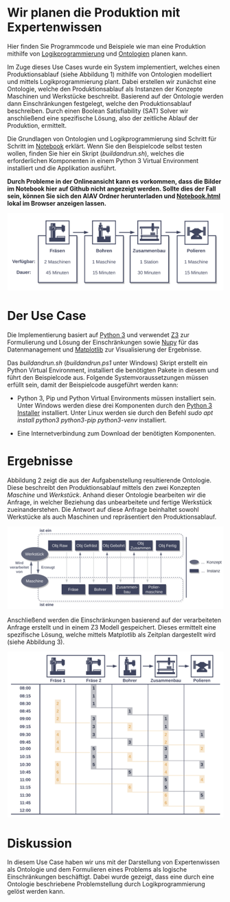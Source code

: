 # Wir planen die Produktion mit Expertenwissen

Hier finden Sie Programmcode und Beispiele wie man eine Produktion mithilfe von [Logikprogrammierung](https://towardsdatascience.com/logic-programming-rethinking-the-way-we-program-8706b2adc3f1) und [Ontologien](https://towardsdatascience.com/knowledge-graphs-at-a-glance-c9119130a9f0) planen kann.

Im Zuge dieses Use Cases wurde ein System implementiert, welches einen Produktionsablauf (siehe Abbildung 1) mithilfe von Ontologien modelliert und mittels Logikprogrammierung plant. Dabei erstellen wir zunächst eine Ontologie, welche den Produktionsablauf als Instanzen der Konzepte Maschinen und Werkstücke beschreibt. Basierend auf der Ontologie werden dann Einschränkungen festgelegt, welche den Produktionsablauf beschreiben. Durch einen Boolean Satisfiability (SAT) Solver wir anschließend eine spezifische Lösung, also der zeitliche Ablauf der Produktion, ermittelt.

Die Grundlagen von Ontologien und Logikprogrammierung sind Schritt für Schritt im [Notebook](./Notebook.ipynb) erklärt. Wenn Sie den Beispielcode selbst testen wollen, finden Sie hier ein Skript (*buildandrun.sh*), welches die erforderlichen Komponenten in einem Python 3 Virtual Environment installiert und die Applikation ausführt.

__Durch Probleme in der Onlineansicht kann es vorkommen, dass die Bilder im Notebook hier auf Github nicht angezeigt werden. Sollte dies der Fall sein, können Sie sich den AIAV Ordner herunterladen und [Notebook.html](Notebook.html) lokal im Browser anzeigen lassen.__

![Abbildung 1](images/Abbildung1Problem.jpg)


# Der Use Case

Die Implementierung basiert auf [Python 3](https://docs.python.org/3/) und verwendet [Z3](https://github.com/Z3Prover/z3) zur Formulierung und Lösung der Einschränkungen sowie [Nupy](https://numpy.org/) für das Datenmanagement und [Matplotlib](https://matplotlib.org/) zur Visualisierung der Ergebnisse.

Das *buildandrun.sh* (*buildandrun.ps1* unter Windows) Skript erstellt ein Python Virtual Environment, installiert die benötigten Pakete in diesem und führt den Beispielcode aus. Folgende Systemvoraussetzungen müssen erfüllt sein, damit der Beispielcode ausgeführt werden kann:

- Python 3, Pip und Python Virtual Environments müssen installiert sein. Unter Windows werden diese drei Komponenten durch den [Python 3 Installer](https://www.python.org/downloads/windows/) installiert. Unter Linux werden sie durch den Befehl *sudo apt install python3 python3-pip python3-venv* installiert.

- Eine Internetverbindung zum Download der benötigten Komponenten.


# Ergebnisse

Abbildung 2 zeigt die aus der Aufgabenstellung resultierende Ontologie. Diese beschreibt den Produktionsablauf mittels den zwei Konzepten *Maschine* und *Werkstück*. Anhand dieser Ontologie bearbeiten wir die Anfrage, in welcher Beziehung das unbearbeitete und fertige Werkstück zueinanderstehen. Die Antwort auf diese Anfrage beinhaltet sowohl Werkstücke als auch Maschinen und repräsentiert den Produktionsablauf. 

![Abbildung 2](images/Abbildung3Ontologie.jpg)

Anschließend werden die Einschränkungen basierend auf der verarbeiteten Anfrage erstellt und in einem Z3 Modell gespeichert. Dieses ermittelt eine spezifische Lösung, welche mittels Matplotlib als Zeitplan dargestellt wird (siehe Abbildung 3).

![Abbildung 3](images/Abbildung4Plan.jpg)


# Diskussion

In diesem Use Case haben wir uns mit der Darstellung von Expertenwissen als Ontologie und dem Formulieren eines Problems als logische Einschränkungen beschäftigt. Dabei wurde gezeigt, dass eine durch eine Ontologie beschriebene Problemstellung durch Logikprogrammierung gelöst werden kann.

